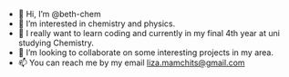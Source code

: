 - 👋 Hi, I’m @beth-chem
- 👀 I’m interested in chemistry and physics.
- 🌱 I really want to learn coding and currently in my final 4th year at uni studying Chemistry. 
- 💞️ I’m looking to collaborate on some interesting projects in my area.
- 📫 You can reach me by my email liza.mamchits@gmail.com

<!---
beth-chem/beth-chem is a ✨ special ✨ repository because its `README.md` (this file) appears on your GitHub profile.
You can click the Preview link to take a look at your changes.
--->
